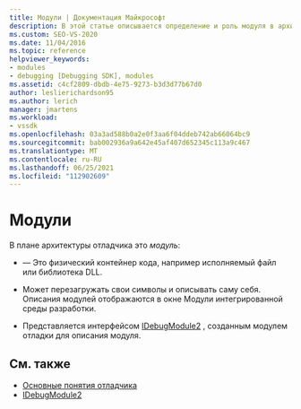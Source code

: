 ```yaml
---
title: Модули | Документация Майкрософт
description: В этой статье описывается определение и роль модуля в архитектуре отладчика в Visual Studio.
ms.custom: SEO-VS-2020
ms.date: 11/04/2016
ms.topic: reference
helpviewer_keywords:
- modules
- debugging [Debugging SDK], modules
ms.assetid: c4cf2809-dbdb-4e75-9273-b3d3d77b67d0
author: leslierichardson95
ms.author: lerich
manager: jmartens
ms.workload:
- vssdk
ms.openlocfilehash: 03a3ad588b0a2e0f3aa6f04ddeb742ab66064bc9
ms.sourcegitcommit: bab002936a9a642e45af407d652345c113a9c467
ms.translationtype: MT
ms.contentlocale: ru-RU
ms.lasthandoff: 06/25/2021
ms.locfileid: "112902609"
---
```

# <a name="modules"></a>Модули
В плане архитектуры отладчика это *модуль*:

- — Это физический контейнер кода, например исполняемый файл или библиотека DLL.

- Может перезагружать свои символы и описывать саму себя. Описания модулей отображаются в окне Модули интегрированной среды разработки.

- Представляется интерфейсом [IDebugModule2](../../extensibility/debugger/reference/idebugmodule2.md) , созданным модулем отладки для описания модуля.

## <a name="see-also"></a>См. также
- [Основные понятия отладчика](../../extensibility/debugger/debugger-concepts.md)
- [IDebugModule2](../../extensibility/debugger/reference/idebugmodule2.md)
